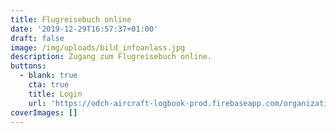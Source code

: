 ```yaml
---
title: Flugreisebuch online
date: '2019-12-29T16:57:37+01:00'
draft: false
image: /img/uploads/bild_infoanlass.jpg
description: Zugang zum Flugreisebuch online.
buttons:
  - blank: true
    cta: true
    title: Login
    url: 'https://odch-aircraft-logbook-prod.firebaseapp.com/organizations/mfgt'
coverImages: []
---
```


